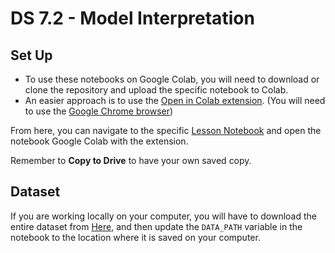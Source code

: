 # DS 7.2 - Model Interpretation

## Set Up

- To use these notebooks on Google Colab, you will need to download or clone the repository and upload the specific notebook to Colab.
- An easier approach is to use the [Open in Colab extension](https://chrome.google.com/webstore/detail/open-in-colab/iogfkhleblhcpcekbiedikdehleodpjo?hl=en). (You will need to use the [Google Chrome browser](https://www.google.com/chrome/))

From here, you can navigate to the specific [Lesson Notebook](https://github.com/bloominstituteoftechnology/ds_code_along_unit_2/blob/main/DS_7.2_Model_Interpretation/starter_notebook/DS_7.2-Learner.ipynb) and open the notebook Google Colab with the extension.

Remember to **Copy to Drive** to have your own saved copy.

## Dataset

If you are working locally on your computer, you will have to download the entire dataset from [Here](https://github.com/bloominstituteoftechnology/ds_code_along_unit_2/tree/main/data/restoremasters), and then update the ```DATA_PATH``` variable in the notebook to the location where it is saved on your computer. 

